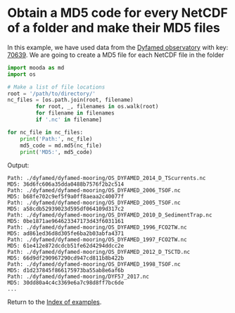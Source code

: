 # Obtain a MD5 code for every NetCDF of a folder and make their MD5 files

In this example, we have used data from the [Dyfamed observatory](https://www.seanoe.org/data/00326/43749/) with key: [70639](https://www.seanoe.org/data/00326/43749/data/70639.zip). We are going to create a MD5 file for each NetCDF file in the folder

```python
import mooda as md
import os

# Make a list of file locations
root = '/path/to/directory/'
nc_files = [os.path.join(root, filename)
         for root, _, filenames in os.walk(root)
         for filename in filenames
         if '.nc' in filename]

for nc_file in nc_files:
    print('Path:', nc_file)
    md5_code = md.md5(nc_file)
    print('MD5:', md5_code)
```

Output:

```shell
Path: ./dyfamed/dyfamed-mooring/OS_DYFAMED_2014_D_TScurrents.nc
MD5: 36d6fc606a35dda0488b7576f2b2c514
Path: ./dyfamed/dyfamed-mooring/OS_DYFAMED_2006_TSOF.nc
MD5: b68fe702c9ef5f9a0ff8aeaa2c40077f
Path: ./dyfamed/dyfamed-mooring/OS_DYFAMED_2005_TSOF.nc
MD5: a58cdb52939023d595df064109d317c2
Path: ./dyfamed/dyfamed-mooring/OS_DYFAMED_2010_D_SedimentTrap.nc
MD5: 0be1871ae964623347173d43f6031161
Path: ./dyfamed/dyfamed-mooring/OS_DYFAMED_1996_FCO2TW.nc
MD5: ad861ed36d8d305fe6ba2b03abfa4371
Path: ./dyfamed/dyfamed-mooring/OS_DYFAMED_1997_FCO2TW.nc
MD5: 61e412e872dcdcb51fe62d4294ddcc2e
Path: ./dyfamed/dyfamed-mooring/OS_DYFAMED_2012_D_TSCTD.nc
MD5: 66d9df290967290cd947cd811b8b422b
Path: ./dyfamed/dyfamed-mooring/OS_DYFAMED_1998_TSOF.nc
MD5: d1d237845f866175973ba55ab8e6af6b
Path: ./dyfamed/dyfamed-mooring/DYF57_2017.nc
MD5: 30dd80a4c4c3369e6a7c98d8ff7bc6de
...
```

Return to the [Index of examples](index_examples.md).
